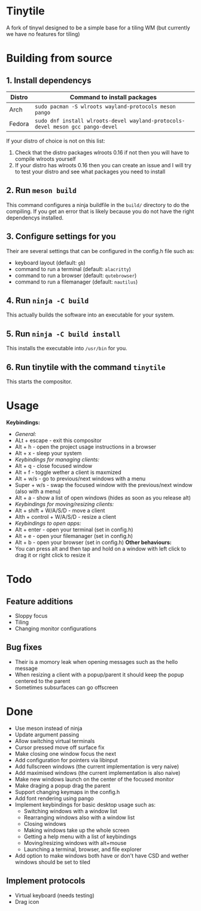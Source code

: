 # Tinytile
A fork of tinywl designed to be a simple base for a tiling WM (but currently we have no features for tiling)

# Building from source
## 1. Install dependencys
| Distro | Command to install packages                                                    |
|--------|--------------------------------------------------------------------------------|
| Arch   | `sudo pacman -S wlroots wayland-protocols meson pango`                         |
| Fedora | `sudo dnf install wlroots-devel wayland-protocols-devel meson gcc pango-devel` |
If your distro of choice is not on this list:
 1. Check that the distro packages wlroots 0.16 if not then you will have to compile wlroots yourself
 2. If your distro has wlroots 0.16 then you can create an issue and I will try to test your distro and see what packages you need to install
## 2. Run `meson build`
This command configures a ninja buildfile in the `build/` directory to do the compiling.
If you get an error that is likely because you do not have the right dependencys installed.
## 3. Configure settings for you
Their are several settings that can be configured in the config.h file such as:
 - keyboard layout (default: `gb`)
 - command to run a terminal (default: `alacritty`)
 - command to run a browser (default: `qutebrowser`)
 - command to run a filemanager (default: `nautilus`)
## 4. Run `ninja -C build`
This actually builds the software into an executable for your system.
## 5. Run `ninja -C build install`
This installs the executable into `/usr/bin` for you.
## 6. Run tinytile with the command `tinytile`
This starts the compositor.

# Usage
**Keybindings:**
 - *General:*
  - ALt + escape             - exit this compositor
  - Alt + h                  - open the project usage instructions in a browser
  - Alt + x                  - sleep your system
 - *Keybindings for managing clients:*
  - Alt + q                  - close focused window
  - Alt + f                  - toggle wether a client is maxmized
  - Alt + w/s                - go to previous/next windows with a menu
  - Super + w/s              - swap the focused window with the previous/next window (also with a menu)
  - Alt + a                  - show a list of open windows (hides as soon as you release alt)
 - *Keybindings for moving/resizing clients:*
  - Alt + shift + W/A/S/D    - move a client
  - Alth + control + W/A/S/D - resize a client
 - *Keybindings to open apps:*
  - Alt + enter              - open your terminal (set in config.h)
  - Alt + e                  - open your filemanager (set in config.h)
  - Alt + b                  - open your browser (set in config.h)
**Other behaviours:**
 - You can press alt and then tap and hold on a window with left click to drag it or right click to resize it

# Todo
## Feature additions
 - Sloppy focus
 - Tiling
 - Changing monitor configurations
## Bug fixes
 - Their is a momory leak when opening messages such as the hello message
 - When resizing a client with a popup/parent it should keep the popup centered to the parent
 - Sometimes subsurfaces can go offscreen

# Done
 - Use meson instead of ninja
 - Update argument passing
 - Allow switching virtual terminals
 - Cursor pressed move off surface fix
 - Make closing one window focus the next
 - Add configuration for pointers via libinput
 - Add fullscreen windows (the current implementation is very naive)
 - Add maximised windows (the current implementation is also naive)
 - Make new windows launch on the center of the focused monitor
 - Make draging a popup drag the parent
 - Support changing keymaps in the config.h
 - Add font rendering using pango
 - Implement keybindings for basic desktop usage such as:
    - Switching windows with a window list
    - Rearranging windows also with a window list
    - Closing windows
    - Making windows take up the whole screen
    - Getting a help menu with a list of keybindings
    - Moving/resizing windows with alt+mouse
    - Launching a terminal, browser, and file explorer
 - Add option to make windows both have or don't have CSD and wether windows should be set to tiled
## Implement protocols
 - Virtual keyboard (needs testing)
 - Drag icon
